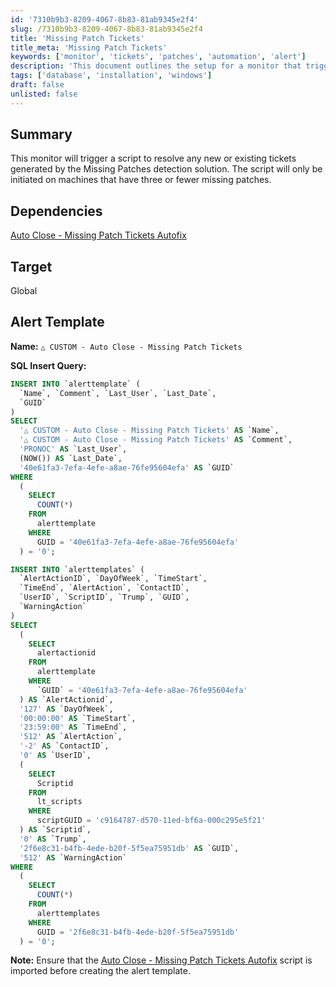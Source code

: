 ```yaml
---
id: '7310b9b3-8209-4067-8b83-81ab9345e2f4'
slug: /7310b9b3-8209-4067-8b83-81ab9345e2f4
title: 'Missing Patch Tickets'
title_meta: 'Missing Patch Tickets'
keywords: ['monitor', 'tickets', 'patches', 'automation', 'alert']
description: 'This document outlines the setup for a monitor that triggers a script to automatically resolve new or existing tickets generated by the Missing Patches detection solution, specifically for machines with three or fewer missing patches.'
tags: ['database', 'installation', 'windows']
draft: false
unlisted: false
---
```


## Summary

This monitor will trigger a script to resolve any new or existing tickets generated by the Missing Patches detection solution. The script will only be initiated on machines that have three or fewer missing patches.

## Dependencies

[Auto Close - Missing Patch Tickets Autofix](/docs/e1b8cfd0-d42d-4056-ac55-82a30f5bdffd)

## Target

Global

## Alert Template

**Name:** `△ CUSTOM - Auto Close - Missing Patch Tickets`

**SQL Insert Query:**
```sql
INSERT INTO `alerttemplate` (
  `Name`, `Comment`, `Last_User`, `Last_Date`, 
  `GUID`
) 
SELECT 
  '△ CUSTOM - Auto Close - Missing Patch Tickets' AS `Name`, 
  '△ CUSTOM - Auto Close - Missing Patch Tickets' AS `Comment`, 
  'PRONOC' AS `Last_User`, 
  (NOW()) AS `Last_Date`, 
  '40e61fa3-7efa-4efe-a8ae-76fe95604efa' AS `GUID` 
WHERE 
  (
    SELECT 
      COUNT(*) 
    FROM 
      alerttemplate 
    WHERE 
      GUID = '40e61fa3-7efa-4efe-a8ae-76fe95604efa'
  ) = '0';

INSERT INTO `alerttemplates` (
  `AlertActionID`, `DayOfWeek`, `TimeStart`, 
  `TimeEnd`, `AlertAction`, `ContactID`, 
  `UserID`, `ScriptID`, `Trump`, `GUID`, 
  `WarningAction`
) 
SELECT 
  (
    SELECT 
      alertactionid 
    FROM 
      alerttemplate 
    WHERE 
      `GUID` = '40e61fa3-7efa-4efe-a8ae-76fe95604efa'
  ) AS `AlertActionid`, 
  '127' AS `DayOfWeek`, 
  '00:00:00' AS `TimeStart`, 
  '23:59:00' AS `TimeEnd`, 
  '512' AS `AlertAction`, 
  '-2' AS `ContactID`, 
  '0' AS `UserID`, 
  (
    SELECT 
      Scriptid 
    FROM 
      lt_scripts 
    WHERE 
      scriptGUID = 'c9164787-d570-11ed-bf6a-000c295e5f21'
  ) AS `Scriptid`, 
  '0' AS `Trump`, 
  '2f6e8c31-b4fb-4ede-b20f-5f5ea75951db' AS `GUID`, 
  '512' AS `WarningAction` 
WHERE 
  (
    SELECT 
      COUNT(*) 
    FROM 
      alerttemplates 
    WHERE 
      GUID = '2f6e8c31-b4fb-4ede-b20f-5f5ea75951db'
  ) = '0';
```

**Note:** Ensure that the [Auto Close - Missing Patch Tickets Autofix](/docs/e1b8cfd0-d42d-4056-ac55-82a30f5bdffd) script is imported before creating the alert template.


